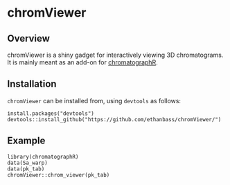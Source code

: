 # chromViewer

## Overview

chromViewer is a shiny gadget for interactively viewing 3D chromatograms. It is mainly meant as an add-on for [chromatographR](https://ethanbass.github.io/chromatographR).

## Installation

`chromViewer` can be installed from, using `devtools` as follows:

```
install.packages("devtools")
devtools::install_github("https://github.com/ethanbass/chromViewer/")
```

## Example

```
library(chromatographR)
data(Sa_warp)
data(pk_tab)
chromViewer::chrom_viewer(pk_tab)
```

